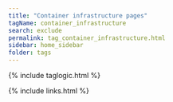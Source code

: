 ```yaml
---
title: "Container infrastructure pages"
tagName: container_infrastructure
search: exclude
permalink: tag_container_infrastructure.html
sidebar: home_sidebar
folder: tags
---
```

{% include taglogic.html %}

{% include links.html %}
